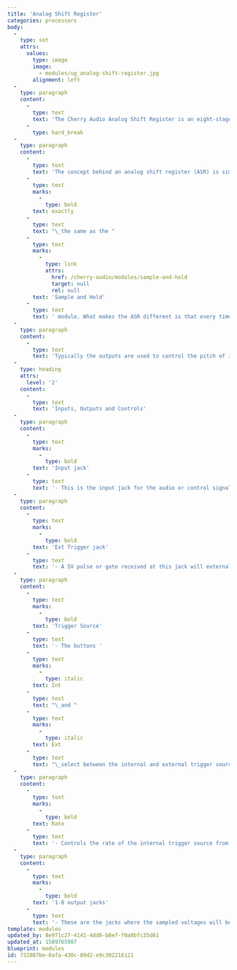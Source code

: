 ```yaml
---
title: 'Analog Shift Register'
categories: processors
body:
  -
    type: set
    attrs:
      values:
        type: image
        image:
          - modules/ug_analog-shift-register.jpg
        alignment: left
  -
    type: paragraph
    content:
      -
        type: text
        text: 'The Cherry Audio Analog Shift Register is an eight-stage analog-style shift register that can be triggered via an internal or external clock source.'
      -
        type: hard_break
  -
    type: paragraph
    content:
      -
        type: text
        text: 'The concept behind an analog shift register (ASR) is similar to a sample and hold module which repetitively “samples” an input signal and outputs its voltage until triggered again. In fact the first output of the Analog Shift Register is '
      -
        type: text
        marks:
          -
            type: bold
        text: exactly
      -
        type: text
        text: "\_the same as the "
      -
        type: text
        marks:
          -
            type: link
            attrs:
              href: /cherry-audio/modules/sample-and-hold
              target: null
              rel: null
        text: 'Sample and Hold'
      -
        type: text
        text: ' module. What makes the ASR different is that every time a new sample is taken, the previous sample is “shifted” sequentially to the next output.'
  -
    type: paragraph
    content:
      -
        type: text
        text: 'Typically the outputs are used to control the pitch of individual oscillators to create a canonic melody or pattern where the leading oscillator voice is “followed” by multiple subsequent voices.'
  -
    type: heading
    attrs:
      level: '2'
    content:
      -
        type: text
        text: 'Inputs, Outputs and Controls'
  -
    type: paragraph
    content:
      -
        type: text
        marks:
          -
            type: bold
        text: 'Input jack'
      -
        type: text
        text: '- This is the input jack for the audio or control signal that will be sampled.'
  -
    type: paragraph
    content:
      -
        type: text
        marks:
          -
            type: bold
        text: 'Ext Trigger jack'
      -
        type: text
        text: '- A 5V pulse or gate received at this jack will externally trigger the module.'
  -
    type: paragraph
    content:
      -
        type: text
        marks:
          -
            type: bold
        text: 'Trigger Source'
      -
        type: text
        text: '- The buttons '
      -
        type: text
        marks:
          -
            type: italic
        text: Int
      -
        type: text
        text: "\_and "
      -
        type: text
        marks:
          -
            type: italic
        text: Ext
      -
        type: text
        text: "\_select between the internal and external trigger source."
  -
    type: paragraph
    content:
      -
        type: text
        marks:
          -
            type: bold
        text: Rate
      -
        type: text
        text: '- Controls the rate of the internal trigger source from 0.02 Hz - 50 Hz.'
  -
    type: paragraph
    content:
      -
        type: text
        marks:
          -
            type: bold
        text: '1-8 output jacks'
      -
        type: text
        text: '- These are the jacks where the sampled voltages will be output. Each sampled CV will initially be available at the first output and shifted sequentially to the next output with each following trigger. Note that voltages from the eighth output are not shifted back to the first output.'
template: modules
updated_by: 8e971c27-4141-4dd8-b8ef-f0a8bfc35d61
updated_at: 1589765987
blueprint: modules
id: 732887be-0afa-430c-89d2-e9c302216121
---
```

